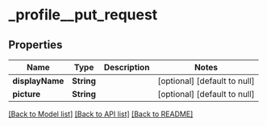 # \_profile\_\_put_request

## Properties

| Name            | Type       | Description | Notes                        |
| --------------- | ---------- | ----------- | ---------------------------- |
| **displayName** | **String** |             | [optional] [default to null] |
| **picture**     | **String** |             | [optional] [default to null] |

[[Back to Model list]](../README.md#documentation-for-models) [[Back to API list]](../README.md#documentation-for-api-endpoints) [[Back to README]](../README.md)
